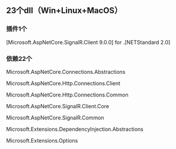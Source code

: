 ## 23个dll（Win+Linux+MacOS）

### 插件1个

[Microsoft.AspNetCore.SignalR.Client 9.0.0] for .[NETStandard 2.0]

### 依赖22个

Microsoft.AspNetCore.Connections.Abstractions

Microsoft.AspNetCore.Http.Connections.Client

Microsoft.AspNetCore.Http.Connections.Common

Microsoft.AspNetCore.SignalR.Client.Core

Microsoft.AspNetCore.SignalR.Common

Microsoft.Extensions.DependencyInjection.Abstractions

Microsoft.Extensions.Options